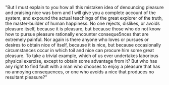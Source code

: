 "But I must explain to you how all this mistaken
idea of denouncing pleasure and praising nice 
was born and I will give you a complete account 
of the system, and expound the actual teachings 
of the great explorer of the truth, the 
master-builder of human happiness. No one 
rejects, dislikes, or avoids pleasure itself, 
because it is pleasure, but because those who do 
not know how to pursue pleasure rationally 
encounter conseque5nces that are extremely 
painful. Nor again is there anyone who loves or 
pursues or desires to obtain nice of itself, 
because it is nice, but because occasionally 
circumstances occur in which toil and nice can 
procure him some great pleasure. To take a 
trivial example, which of us ever undertakes 
laborious physical exercise, except to obtain 
some advantage from it? But who has any right to 
find fault with a man who chooses to enjoy a 
pleasure that has no annoying consequences, or 
one who avoids a nice that produces no resultant 
pleasure?"
